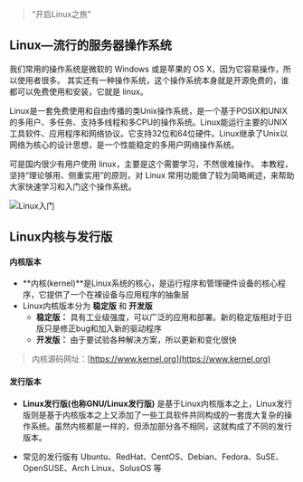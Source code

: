 > "开启Linux之旅"

## Linux—流行的服务器操作系统
我们常用的操作系统是微软的 Windows 或是苹果的 OS X，因为它容易操作，所以使用者很多。 其实还有一种操作系统，这个操作系统本身就是开源免费的，谁都可以免费使用和安装，它就是 linux。 

Linux是一套免费使用和自由传播的类Unix操作系统，是一个基于POSIX和UNIX的多用户、多任务、支持多线程和多CPU的操作系统。Linux能运行主要的UNIX工具软件、应用程序和网络协议。它支持32位和64位硬件。Linux继承了Unix以网络为核心的设计思想，是一个性能稳定的多用户网络操作系统。

可是国内很少有用户使用 linux，主要是这个需要学习，不然很难操作。 本教程，坚持“理论够用、侧重实用”的原则，对 Linux 常用功能做了较为简略阐述，来帮助大家快速学习和入门这个操作系统。

![Linux入门](../img/linux.jpg 'Linux入门教程')

## Linux内核与发行版
#### 内核版本
* **内核(kernel)**是Linux系统的核心，是运行程序和管理硬件设备的核心程序，它提供了一个在裸设备与应用程序的抽象层
* Linux内核版本分为 **稳定版** 和 **开发版**
    * **稳定版：** 具有工业级强度，可以广泛的应用和部署。新的稳定版相对于旧版只是修正bug和加入新的驱动程序
    * **开发版：** 由于要试验各种解决方案，所以更新和变化很快

> 内核源码网址：[https://www.kernel.org](https://www.kernel.org)

#### 发行版本
* **Linux发行版(也称GNU/Linux发行版)** 是基于Linux内核版本之上，Linux发行版则是基于内核版本之上又添加了一些工具软件共同构成的一套庞大复杂的操作系统。虽然内核都是一样的，但添加部分各不相同，这就构成了不同的发行版本。

* 常见的发行版有 Ubuntu、RedHat、CentOS、Debian、Fedora、SuSE、OpenSUSE、Arch Linux、SolusOS 等
